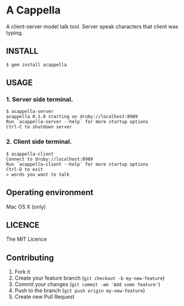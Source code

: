 # A Cappella

A client-server model talk tool. Server speak characters that client was typing.

## INSTALL

```
$ gem install acappella
```

## USAGE

### 1. Server side terminal.

```
$ acappella-server
acappella 0.1.0 starting on druby://localhost:8989
Run `acappella-server --help` for more startup options
Ctrl-C to shutdown server
```

### 2. Client side terminal.

```
$ acappella-client
Connect to druby://localhost:8989
Run `acappella-client --help` for more startup options
Ctrl-D to exit
> words you want to talk
```

## Operating environment

Mac OS X (only)

## LICENCE

The MIT Licence

## Contributing

1. Fork it
2. Create your feature branch (`git checkout -b my-new-feature`)
3. Commit your changes (`git commit -am 'Add some feature'`)
4. Push to the branch (`git push origin my-new-feature`)
5. Create new Pull Request
